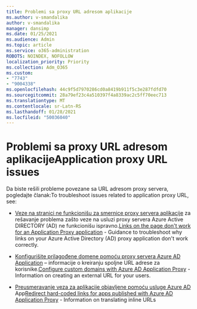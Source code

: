 ```yaml
---
title: Problemi sa proxy URL adresom aplikacije
ms.author: v-smandalika
author: v-smandalika
manager: dansimp
ms.date: 01/25/2021
ms.audience: Admin
ms.topic: article
ms.service: o365-administration
ROBOTS: NOINDEX, NOFOLLOW
localization_priority: Priority
ms.collection: Adm_O365
ms.custom:
- "7743"
- "9004338"
ms.openlocfilehash: 44c9f5d7970286cd0a8419b911f5c3e287fdfd70
ms.sourcegitcommit: 28a79ef23c4a510397f4a8339ac2c5ff70eec713
ms.translationtype: MT
ms.contentlocale: sr-Latn-RS
ms.lasthandoff: 01/28/2021
ms.locfileid: "50036040"
---
```

# <a name="application-proxy-url-issues"></a><span data-ttu-id="18d4b-102">Problemi sa proxy URL adresom aplikacije</span><span class="sxs-lookup"><span data-stu-id="18d4b-102">Application proxy URL issues</span></span>

<span data-ttu-id="18d4b-103">Da biste rešili probleme povezane sa URL adresom proxy servera, pogledajte članak:</span><span class="sxs-lookup"><span data-stu-id="18d4b-103">To troubleshoot issues related to application proxy URL, see:</span></span>

- <span data-ttu-id="18d4b-104">[Veze na stranici ne funkcionišu za smernice proxy servera aplikacije](https://docs.microsoft.com/azure/active-directory/manage-apps/application-proxy-page-links-broken-problem)  za rešavanje problema zašto veze na usluzi proxy servera Azure Active DIRECTORY (AD) ne funkcionišu ispravno.</span><span class="sxs-lookup"><span data-stu-id="18d4b-104">[Links on the page don't work for an Application Proxy application](https://docs.microsoft.com/azure/active-directory/manage-apps/application-proxy-page-links-broken-problem)  - Guidance to troubleshoot why links on your Azure Active Directory (AD) proxy application don't work correctly.</span></span>

- <span data-ttu-id="18d4b-105">[Konfigurišite prilagođene domene pomoću proxy servera Azure AD Application](https://docs.microsoft.com/azure/active-directory/manage-apps/application-proxy-configure-custom-domain)  – informacije o kreiranju spoljne URL adrese za korisnike.</span><span class="sxs-lookup"><span data-stu-id="18d4b-105">[Configure custom domains with Azure AD Application Proxy](https://docs.microsoft.com/azure/active-directory/manage-apps/application-proxy-configure-custom-domain)  - Information on creating an external URL for your users.</span></span>

- <span data-ttu-id="18d4b-106">[Preusmeravanje veza za aplikacije objavljene pomoću usluge Azure AD](https://docs.microsoft.com/azure/active-directory/manage-apps/application-proxy-configure-hard-coded-link-translation)  App</span><span class="sxs-lookup"><span data-stu-id="18d4b-106">[Redirect hard-coded links for apps published with Azure AD Application Proxy](https://docs.microsoft.com/azure/active-directory/manage-apps/application-proxy-configure-hard-coded-link-translation)  - Information on translating inline URLs</span></span>

